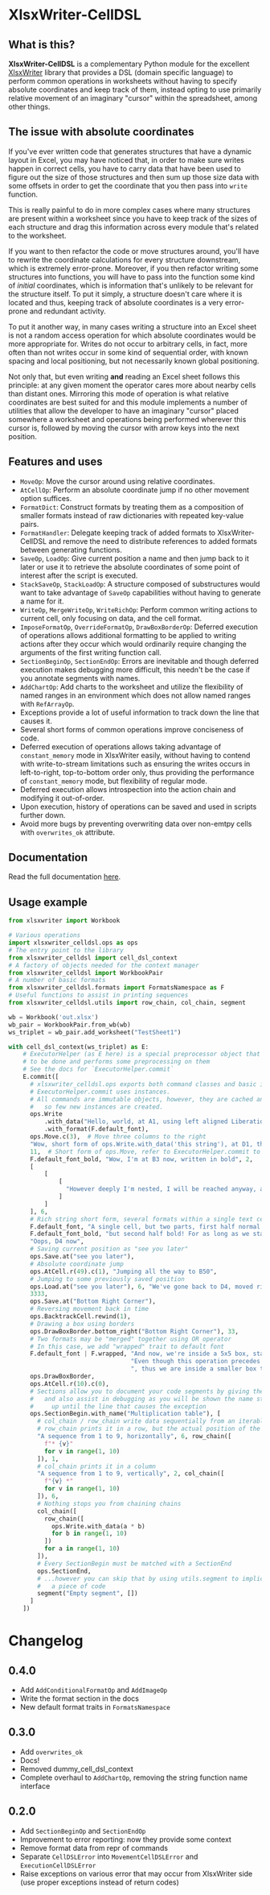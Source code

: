 # XlsxWriter-CellDSL

## What is this?

**XlsxWriter-CellDSL** is a complementary Python module for the
excellent [XlsxWriter](https://github.com/jmcnamara/XlsxWriter) library that provides a DSL (domain specific language)
to perform common operations in worksheets without having to specify absolute coordinates and keep track of them,
instead opting to use primarily relative movement of an imaginary "cursor" within the spreadsheet, among other things.

## The issue with absolute coordinates

If you've ever written code that generates structures that have a dynamic layout in Excel, you may have noticed that, in
order to make sure writes happen in correct cells, you have to carry data that have been used to figure out the size of
those structures and then sum up those size data with some offsets in order to get the coordinate that you then pass
into `write` function.

This is really painful to do in more complex cases where many structures are present within a worksheet since you have
to keep track of the sizes of each structure and drag this information across every module that's related to the
worksheet.

If you want to then refactor the code or move structures around, you'll have to rewrite the coordinate calculations for
every structure downstream, which is extremely error-prone. Moreover, if you then refactor writing some structures into
functions, you will have to pass into the function some kind of _initial_ coordinates, which is information that's
unlikely to be relevant for the structure itself. To put it simply, a structure doesn't care where it is located and
thus, keeping track of absolute coordinates is a very error-prone and redundant activity.

To put it another way, in many cases writing a structure into an Excel sheet is not a random access operation for which
absolute coordinates would be more appropriate for. Writes do not occur to arbitrary cells, in fact, more often than not
writes occur in some kind of sequential order, with known spacing and local positioning, but not necessarily known
global positioning.

Not only that, but even writing **and** reading an Excel sheet follows this principle: at any given moment the operator
cares more about nearby cells than distant ones. Mirroring this mode of operation is what relative coordinates are best
suited for and this module implements a number of utilities that allow the developer to have an imaginary "cursor"
placed somewhere a worksheet and operations being performed wherever this cursor is, followed by moving the cursor with
arrow keys into the next position.

## Features and uses

* `MoveOp`: Move the cursor around using relative coordinates.
* `AtCellOp`: Perform an absolute coordinate jump if no other movement option suffices.
* `FormatDict`: Construct formats by treating them as a composition of smaller formats instead of raw dictionaries with
  repeated key-value pairs.
* `FormatHandler`: Delegate keeping track of added formats to XlsxWriter-CellDSL and remove the need to distribute
  references to added formats between generating functions.
* `SaveOp`, `LoadOp`: Give current position a name and then jump back to it later or use it to retrieve the absolute
  coordinates of some point of interest after the script is executed.
* `StackSaveOp`, `StackLoadOp`: A structure composed of substructures would want to take advantage of `SaveOp`
  capabilities without having to generate a name for it.
* `WriteOp`, `MergeWriteOp`, `WriteRichOp`: Perform common writing actions to current cell, only focusing on data, and
  the cell format.
* `ImposeFormatOp`, `OverrideFormatOp`, `DrawBoxBorderOp`: Deferred execution of operations allows additional formatting
  to be applied to writing actions after they occur which would ordinarily require changing the arguments of the first
  writing function call.
* `SectionBeginOp`, `SectionEndOp`: Errors are inevitable and though deferred execution makes debugging more difficult,
  this needn't be the case if you annotate segments with names.
* `AddChartOp`: Add charts to the worksheet and utilize the flexibility of named ranges in an environment which does not
  allow named ranges with `RefArrayOp`.
* Exceptions provide a lot of useful information to track down the line that causes it.
* Several short forms of common operations improve conciseness of code.
* Deferred execution of operations allows taking advantage of `constant_memory` mode in XlsxWriter easily, without
  having to contend with write-to-stream limitations such as ensuring the writes occurs in left-to-right, top-to-bottom
  order only, thus providing the performance of `constant_memory` mode, but flexibility of regular mode.
* Deferred execution allows introspection into the action chain and modifying it out-of-order.
* Upon execution, history of operations can be saved and used in scripts further down.
* Avoid more bugs by preventing overwriting data over non-emtpy cells with `overwrites_ok` attribute.

## Documentation

Read the full documentation [here](https://xlsxwriter-celldsl.readthedocs.io/en/latest/).

## Usage example

```py
from xlsxwriter import Workbook

# Various operations
import xlsxwriter_celldsl.ops as ops
# The entry point to the library
from xlsxwriter_celldsl import cell_dsl_context
# A factory of objects needed for the context manager
from xlsxwriter_celldsl import WorkbookPair
# A number of basic formats
from xlsxwriter_celldsl.formats import FormatsNamespace as F
# Useful functions to assist in printing sequences
from xlsxwriter_celldsl.utils import row_chain, col_chain, segment

wb = Workbook('out.xlsx')
wb_pair = WorkbookPair.from_wb(wb)
ws_triplet = wb_pair.add_worksheet("TestSheet1")

with cell_dsl_context(ws_triplet) as E:
    # ExecutorHelper (as E here) is a special preprocessor object that keeps track of operations
    # to be done and performs some preprocessing on them
    # See the docs for `ExecutorHelper.commit`
    E.commit([
      # xlsxwriter_celldsl.ops exports both command classes and basic instances of those classes.
      # ExecutorHelper.commit uses instances.
      # All commands are immutable objects, however, they are cached and reused
      #   so few new instances are created.
      ops.Write
          .with_data("Hello, world, at A1, using left aligned Liberation Sans 10 (default font)!")
          .with_format(F.default_font),
      ops.Move.c(3),  # Move three columns to the right
      "Wow, short form of ops.Write.with_data('this string'), at D1, three columns away from A1!",
      11,  # Short form of ops.Move, refer to ExecutorHelper.commit to see how this works
      F.default_font_bold, "Wow, I'm at B3 now, written in bold", 2,
      [
          [
              [
                "However deeply I'm nested, I will be reached anyway, at B4"
              ]
          ]
      ], 6,
      # Rich string short form, several formats within a single text cell
      F.default_font, "A single cell, but two parts, first half normal ",
      F.default_font_bold, "but second half bold! For as long as we stay at C4...", 6,
      "Oops, D4 now",
      # Saving current position as "see you later"
      ops.Save.at("see you later"),
      # Absolute coordinate jump
      ops.AtCell.r(49).c(1), "Jumping all the way to B50",
      # Jumping to some previously saved position
      ops.Load.at("see you later"), 6, "We've gone back to D4, moved right and now it's E4",
      3333,
      ops.Save.at("Bottom Right Corner"),
      # Reversing movement back in time
      ops.BacktrackCell.rewind(1),
      # Drawing a box using borders
      ops.DrawBoxBorder.bottom_right("Bottom Right Corner"), 33,
      # Two formats may be "merged" together using OR operator
      # In this case, we add "wrapped" trait to default font
      F.default_font | F.wrapped, "And now, we're inside a 5x5 box, starting at E4, but this is G6."
                                  "Even though this operation precedes the next one, the next one affect this cell"
                                  ", thus we are inside a smaller box that only encloses G6.",
      ops.DrawBoxBorder,
      ops.AtCell.r(10).c(0),
      # Sections allow you to document your code segments by giving them names
      #   and also assist in debugging as you will be shown the name stack
      #     up until the line that causes the exception
      ops.SectionBegin.with_name("Multiplication table"), [
        # col_chain / row_chain write data sequentially from an iterable
        # row_chain prints it in a row, but the actual position of the cursor doesn't change!            
        "A sequence from 1 to 9, horizontally", 6, row_chain([
          f"* {v}"
          for v in range(1, 10)
        ]), 1,
        # col_chain prints it in a column
        "A sequence from 1 to 9, vertically", 2, col_chain([
          f"{v} *"
          for v in range(1, 10)
        ]), 6,
        # Nothing stops you from chaining chains
        col_chain([
          row_chain([
            ops.Write.with_data(a * b)
            for b in range(1, 10)
          ])
          for a in range(1, 10)
        ]),
        # Every SectionBegin must be matched with a SectionEnd
        ops.SectionEnd,
        # ...however you can skip that by using utils.segment to implicitly add SectionBegin and SectionEnd to
        #   a piece of code
        segment("Empty segment", [])
      ]
    ])
```

# Changelog
## 0.4.0
* Add `AddConditionalFormatOp` and `AddImageOp`
* Write the format section in the docs
* New default format traits in `FormatsNamespace`

## 0.3.0

* Add `overwrites_ok`
* Docs!
* Removed dummy_cell_dsl_context
* Complete overhaul to `AddChartOp`, removing the string function name interface

## 0.2.0

* Add `SectionBeginOp` and `SectionEndOp`
* Improvement to error reporting: now they provide some context
* Remove format data from repr of commands
* Separate `CellDSLError` into `MovementCellDSLError` and `ExecutionCellDSLError`
* Raise exceptions on various error that may occur from XlsxWriter side (use proper exceptions instead of return codes)